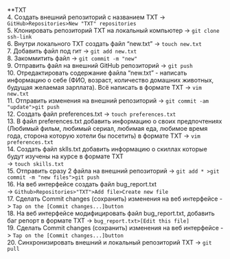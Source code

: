 **TXT<br>
 4. Создать внешний репозиторий c названием TXT -> `GitHub>Repositories>New "TXT" repositories`<br>
 5. Клонировать репозиторий TXT на локальный компьютер -> `git clone ssh-link`<br>
 6. Внутри локального TXT создать файл “new.txt” -> `touch new.txt`<br>
 7. Добавить файл под гит -> `git add new.txt`<br>
 8. Закоммитить файл -> `git commit -m "new"`<br>
 9. Отправить файл на внешний GitHub репозиторий -> `git push`<br>
 10. Отредактировать содержание файла “new.txt” - написать информацию о себе (ФИО, возраст, количество домашних животных, будущая желаемая зарплата). Всё написать в формате TXT -> `vim new.txt`<br>
 11. Отправить изменения на внешний репозиторий -> `git commit -am "update">git push`<br>
 12. Создать файл preferences.txt -> `touch preferences.txt`<br>
 13. В файл preferences.txt добавить информацию о своих предпочтениях (Любимый фильм, любимый сериал, любимая еда, любимое время года, сторона которую хотели бы посетить) в формате TXT -> `vim preferences.txt`<br>
 14. Создать файл sklls.txt добавить информацию о скиллах которые будут изучены на курсе в формате TXT<br> -> `touch skills.txt`<br>
 15. Отправить сразу 2 файла на внешний репозиторий -> `git add * >git commit -m "new files">git push`<br>
 16. На веб интерфейсе создать файл bug_report.txt<br> -> `Github>Repositories>"TXT">Add file>Create new file`<br>
 17. Сделать Commit changes (сохранить) изменения на веб интерфейсе -> `Tap on the [Commit changes...]button`<br>
 18. На веб интерфейсе модифицировать файл bug_report.txt, добавить баг репорт в формате TXT -> `bug_report.txt>[Edit this file]`<br>
 19. Сделать Commit changes (сохранить) изменения на веб интерфейсе -> `Tap on the [Commit changes...]button`<br>
 20. Синхронизировать внешний и локальный репозиторий TXT -> `git pull`<br>
